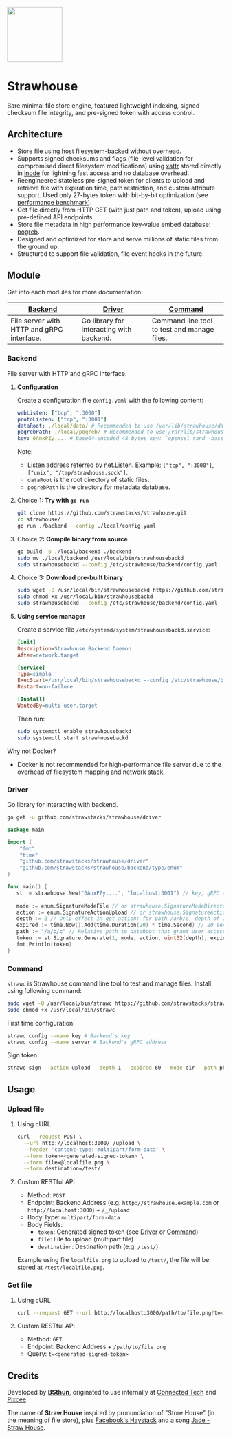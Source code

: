 <img src="https://static1.pixcee.dev/external/strawstacks/logo.png" width="128px"></img>

# Strawhouse
Bare minimal file store engine, featured lightweight indexing, signed checksum file integrity, and pre-signed token with access control.

## Architecture
- Store file using host filesystem-backed without overhead.
- Supports signed checksums and flags (file-level validation for compromised direct filesystem modifications) using [xattr](https://en.wikipedia.org/wiki/Extended_file_attributes) stored directly in [inode](https://en.wikipedia.org/wiki/Inode) for lightning fast access and no database overhead.
- Reengineered stateless pre-signed token for clients to upload and retrieve file with expiration time, path restriction, and custom attribute support. Used only 27-bytes token with bit-by-bit optimization (see [performance benchmark](https://github.com/strawstacks/strawhouse/wiki/Benchmark)).
- Get file directly from HTTP GET (with just path and token), upload using pre-defined API endpoints.
- Store file metadata in high performance key-value embed database: [pogreb](https://github.com/akrylysov/pogreb).
- Designed and optimized for store and serve millions of static files from the ground up.
- Structured to support file validation, file event hooks in the future.

## Module

Get into each modules for more documentation:

| [Backend](#backend)                       | [Driver](#driver)                        | [Command](#command)                         |
|-------------------------------------------|------------------------------------------|---------------------------------------------|
| File server with HTTP and gRPC interface. | Go library for interacting with backend. | Command line tool to test and manage files. |

### Backend

File server with HTTP and gRPC interface.

1. **Configuration**
   
   Create a configuration file `config.yaml` with the following content:
   ```yaml
   webListen: ["tcp", ":3000"]
   protoListen: ["tcp", ":3001"]
   dataRoot: ./local/data/ # Recommended to use /var/lib/strawhouse/data/ for production
   pogrebPath: ./local/pogreb/ # Recommended to use /var/lib/strawhouse/pogreb/ for production
   key: 6AnxPZy.... # base64-encoded 48 bytes key: `openssl rand -base64 48`
   ```
   Note:
   - Listen address referred by [net.Listen](https://golang.org/pkg/net/#Listen). Example: `["tcp", ":3000"]`, `["unix", "/tmp/strawhouse.sock"]`.
   - `dataRoot` is the root directory of static files.
   - `pogrebPath` is the directory for metadata database.

2. Choice 1: **Try with `go run`**
   ```bash
   git clone https://github.com/strawstacks/strawhouse.git
   cd strawhouse/
   go run ./backend --config ./local/config.yaml
   ```

3. Choice 2: **Compile binary from source**
   ```bash
   go build -o ./local/backend ./backend
   sudo mv ./local/backend /usr/local/bin/strawhousebackd
   sudo strawhousebackd --config /etc/strawhouse/backend/config.yaml
   ```
   
4. Choice 3: **Download pre-built binary**
   ```bash
   sudo wget -O /usr/local/bin/strawhousebackd https://github.com/strawstacks/strawhouse/releases/download/v0.1.0/strawhousebackd_linux_arm64
   sudo chmod +x /usr/local/bin/strawhousebackd
   sudo strawhousebackd --config /etc/strawhouse/backend/config.yaml
   ```
   
5. **Using service manager**
   
   Create a service file `/etc/systemd/system/strawhousebackd.service`:
   ```ini
   [Unit]
   Description=Strawhouse Backend Daemon
   After=network.target

   [Service]
   Type=simple
   ExecStart=/usr/local/bin/strawhousebackd --config /etc/strawhouse/backend/config.yaml
   Restart=on-failure

   [Install]
   WantedBy=multi-user.target
   ```
   Then run:
   ```bash
   sudo systemctl enable strawhousebackd
   sudo systemctl start strawhousebackd
   ```

Why not Docker?
  - Docker is not recommended for high-performance file server due to the overhead of filesystem mapping and network stack.

### Driver

Go library for interacting with backend.

```bash
go get -u github.com/strawstacks/strawhouse/driver
```

```go
package main

import (
    "fmt"
    "time"
    "github.com/strawstacks/strawhouse/driver"
    "github.com/strawstacks/strawhouse/backend/type/enum"
)

func main() {
   st := strawhouse.New("6AnxPZy....", "localhost:3001") // key, gRPC address
   
   mode := enum.SignatureModeFile // or strawhouse.SignatureModeDirectory
   action := enum.SignatureActionUpload // or strawhouse.SignatureActionGet
   depth := 2 // Only effect in get action: for path /a/b/c, depth of 2 means allow access all files under /a/b, for upload action, it's ignored and allow user to upload to /a/b/c only.
   expired := time.Now().Add(time.Duration(20) * time.Second) // 20 seconds
   path := "/a/b/c" // Relative path to dataRoot that grant user access
   token := st.Signature.Generate(1, mode, action, uint32(depth), expired, path, nil)
   fmt.Println(token)
}
```
### Command

`strawc` is Strawhouse command line tool to test and manage files. Install using following command:

```bash
sudo wget -O /usr/local/bin/strawc https://github.com/strawstacks/strawhouse/releases/download/v0.1.0/strawc_darwin_amd64
sudo chmod +x /usr/local/bin/strawc
```

First time configuration:
```bash
strawc config --name key # Backend's key
strawc config --name server # Backend's gRPC address
```

Sign token:
```bash
strawc sign --action upload --depth 1 --expired 60 --mode dir --path photos/
```

## Usage

### Upload file

1. Using cURL
   ```bash
   curl --request POST \
     --url http://localhost:3000/_/upload \
     --header 'content-type: multipart/form-data' \
     --form token=<generated-signed-token> \
     --form file=@localfile.png \
     --form destination=/test/
   ```
2. Custom RESTful API
   - Method: `POST`
   - Endpoint: Backend Address (e.g. `http://strawhouse.example.com` or `http://localhost:3000`) + `/_/upload`
   - Body Type: `multipart/form-data`
   - Body Fields:
     - `token`: Generated signed token (see [Driver](#driver) or [Command](#command))
     - `file`: File to upload (multipart file)
     - `destination`: Destination path (e.g. `/test/`)

   Example using file `localfile.png` to upload to `/test/`, the file will be stored at `/test/localfile.png`.

### Get file

1. Using cURL
   ```bash
   curl --request GET --url http://localhost:3000/path/to/file.png?t=<generated-signed-token>
   ```
   
2. Custom RESTful API
   - Method: `GET`
   - Endpoint: Backend Address + `/path/to/file.png`
   - Query: `t=<generated-signed-token>`

## Credits

Developed by **[BSthun](https://github.com/BSthun)**, originated to use internally at [Connected Tech](https://www.connectedtech.co.th) and [Pixcee](https://www.pixcee.app/).

The name of **Straw House** inspired by pronunciation of "Store House" (in the meaning of file store), plus [Facebook's Haystack](https://engineering.fb.com/2009/04/30/core-infra/needle-in-a-haystack-efficient-storage-of-billions-of-photos/) and a song [Jade - Straw House](https://open.spotify.com/track/50uwQoov3D7ASWwfmRVHQI?si=9081a42990ba4233).